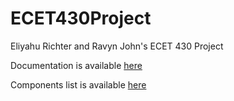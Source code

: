 # ECET430Project
Eliyahu Richter and Ravyn John's ECET 430 Project

Documentation is available [here](https://github.com/er7-njit/ECET430Project/blob/96d8590a2757f7f55b96a151e9090a533787fb03/Documentation/Documentation.md)

Components list is available [here](https://github.com/er7-njit/ECET430Project/blob/f4849ff2c8541e029a15640408ee8b3caa253202/Components/components.md)
